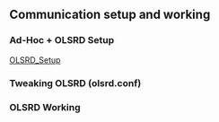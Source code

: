 ## Communication setup and working

### Ad-Hoc + OLSRD Setup
[OLSRD_Setup](https://github.com/shreyase99/UAV_Fleet_Challenge/blob/master/Communication/OLSR_Setup)

### Tweaking OLSRD (olsrd.conf)


### OLSRD Working
